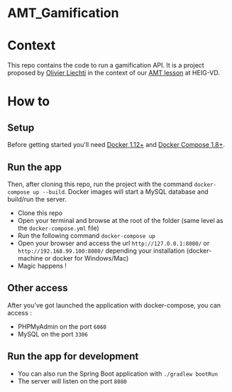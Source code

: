 # AMT_Gamification
# Context
This repo contains the code to run a gamification API. It is a project proposed by [Olivier Liechti](https://github.com/wasadigi) in the context of our [AMT lesson](https://github.com/SoftEng-HEIGVD/Teaching-HEIGVD-AMT-Lectures) at HEIG-VD.

# How to

## Setup
Before getting started you'll need [Docker 1.12+](https://docs.docker.com/) and [Docker Compose 1.8+](https://docs.docker.com/compose/).

## Run the app
Then, after cloning this repo, run the project with the command `docker-compose up --build`. Docker images will start a MySQL database and build/run the server.

- Clone this repo
- Open your terminal and browse at the root of the folder (same level as the `docker-compose.yml` file)
- Run the following command `docker-compose up`
- Open your browser and access the url `http://127.0.0.1:8080/` or `http://192.168.99.100:8080/` depending your installation (docker-machine or docker for Windows/Mac)
- Magic happens !

## Other access
After you've got launched the application with docker-compose, you can access :

- PHPMyAdmin on the port `6060`
- MySQL on the port `3306`

## Run the app for development
- You can also run the Spring Boot application with `./gradlew bootRun`
- The server will listen on the port `8080`